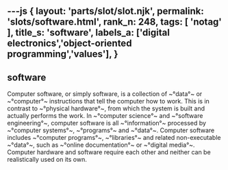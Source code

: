 ---js
{
  layout: 'parts/slot/slot.njk',
  permalink: 'slots/software.html',
  rank_n: 248,
  tags: [ 'notag' ],
  title_s: 'software',
  labels_a: ['digital electronics','object-oriented programming','values'],
}
---
## software

Computer software, or simply software, is a collection of ~°data°~ or ~°computer°~ instructions that tell the computer how to work. This is in contrast to ~°physical hardware°~, from which the system is built and actually performs the work. In ~°computer science°~ and ~°software engineering°~, computer software is all ~°information°~ processed by ~°computer systems°~, ~°programs°~ and ~°data°~. Computer software includes ~°computer programs°~, ~°libraries°~ and related non-executable ~°data°~, such as ~°online documentation°~ or ~°digital media°~. Computer hardware and software require each other and neither can be realistically used on its own.
